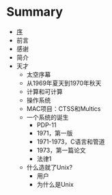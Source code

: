 # Summary

* [序](foreword.md)
* 前言
* 感谢
* 简介
* 天才
   * 太空序幕
   * 从1969年夏天到1970年秋天
   * 计算和可计算
   * 操作系统
   * MAC项目：CTSS和Multics
   * 一个系统的诞生
       * PDP-11
       * 1971，第一版
       * 1971-1973，C语言和管道
       * 1973，第一篇论文
       * 法律1
   * 什么造就了Unix?
       * 用户
       * 为什么是Unix

